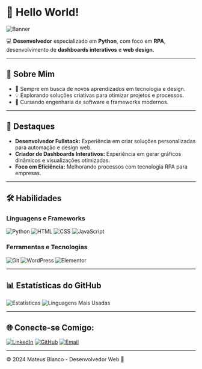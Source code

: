 # 👋 Hello World!

![Banner](https://github.com/Mateus-Blanco/images/blob/main/Design%20sem%20nome%202.png)

💻 **Desenvolvedor** especializado em **Python**, com foco em **RPA**, desenvolvimento de **dashboards interativos** e **web design**.

---

## 🚀 Sobre Mim

- 🌱 Sempre em busca de novos aprendizados em tecnologia e design.
- 💡 Explorando soluções criativas para otimizar projetos e processos.
- 📖 Cursando engenharia de software e frameworks modernos.

---

## 🌟 Destaques

- **Desenvolvedor Fullstack:** Experiência em criar soluções personalizadas para automação e design web.
- **Criador de Dashboards Interativos:** Experiência em gerar gráficos dinâmicos e visualizações otimizadas.
- **Foco em Eficiência:** Melhorando processos com tecnologia RPA para empresas.

---

## 🛠️ Habilidades

### **Linguagens e Frameworks**  
![Python](https://img.shields.io/badge/-Python-3776AB?style=flat-square&logo=python&logoColor=white) 
![HTML](https://img.shields.io/badge/-HTML-E34F26?style=flat-square&logo=html5&logoColor=white) 
![CSS](https://img.shields.io/badge/-CSS-1572B6?style=flat-square&logo=css3&logoColor=white) 
![JavaScript](https://img.shields.io/badge/-JavaScript-F7DF1E?style=flat-square&logo=javascript&logoColor=black)

### **Ferramentas e Tecnologias**  
![Git](https://img.shields.io/badge/-Git-F05032?style=flat-square&logo=git&logoColor=white) 
![WordPress](https://img.shields.io/badge/-WordPress-21759B?style=flat-square&logo=wordpress&logoColor=white) 
![Elementor](https://img.shields.io/badge/-Elementor-9146FF?style=flat-square&logo=elementor&logoColor=white)

---

## 📊 Estatísticas do GitHub

![Estatísticas](https://github-readme-stats.vercel.app/api?username=mateus-blanco&show_icons=true&theme=radical)
![Linguagens Mais Usadas](https://github-readme-stats.vercel.app/api/top-langs/?username=mateus-blanco&layout=compact&theme=radical)

---

## 🌐 Conecte-se Comigo:

[![LinkedIn](https://img.shields.io/badge/-LinkedIn-blue?style=flat-square&logo=Linkedin&logoColor=white)](https://www.linkedin.com/in/mateus-blanco-luz-47695233b/)
[![GitHub](https://img.shields.io/badge/-GitHub-333?style=flat-square&logo=github&logoColor=white)](https://github.com/mateus-blanco)
[![Email](https://img.shields.io/badge/-Email-D14836?style=flat-square&logo=gmail&logoColor=white)](mailto:mateusblanco00@gmail.com)

---

© 2024 Mateus Blanco - Desenvolvedor Web 🚀
